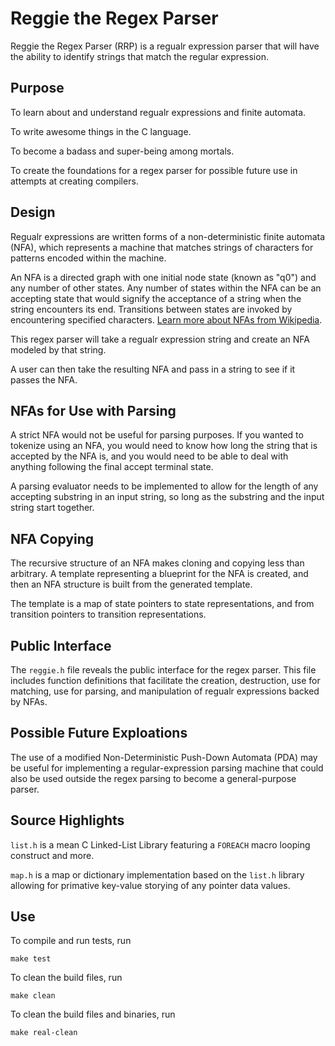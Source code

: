 Reggie the Regex Parser
=======================

Reggie the Regex Parser (RRP) is a regualr expression parser that will have the ability to identify strings that match the regular expression.

Purpose
-------

To learn about and understand regualr expressions and finite automata.

To write awesome things in the C language.

To become a badass and super-being among mortals.

To create the foundations for a regex parser for possible future use in attempts at creating compilers.

Design
------

Regualr expressions are written forms of a non-deterministic finite automata (NFA), which represents a machine that matches strings of characters for patterns encoded within the machine.

An NFA is a directed graph with one initial node state (known as "q0") and any number of other states. Any number of states within the NFA can be an accepting state that would signify the acceptance of a string when the string encounters its end. Transitions between states are invoked by encountering specified characters. [Learn more about NFAs from Wikipedia](http://en.wikipedia.org/wiki/Nondeterministic_finite_automaton).

This regex parser will take a regualr expression string and create an NFA modeled by that string.

A user can then take the resulting NFA and pass in a string to see if it passes the NFA.

NFAs for Use with Parsing
-------------------------

A strict NFA would not be useful for parsing purposes. If you wanted to tokenize using an NFA, you would need to know how long the string that is accepted by the NFA is, and you would need to be able to deal with anything following the final accept terminal state.

A parsing evaluator needs to be implemented to allow for the length of any accepting substring in an input string, so long as the substring and the input string start together.

NFA Copying
-----------

The recursive structure of an NFA makes cloning and copying less than arbitrary. A template representing a blueprint for the NFA is created, and then an NFA structure is built from the generated template.

The template is a map of state pointers to state representations, and from transition pointers to transition representations.

Public Interface
----------------

The `reggie.h` file reveals the public interface for the regex parser. This file includes function definitions that facilitate the creation, destruction, use for matching, use for parsing, and manipulation of regualr expressions backed by NFAs.

Possible Future Exploations
---------------------------

The use of a modified Non-Deterministic Push-Down Automata (PDA) may be useful for implementing a regular-expression parsing machine that could also be used outside the regex parsing to become a general-purpose parser.

Source Highlights
-----------------

`list.h` is a mean C Linked-List Library featuring a `FOREACH` macro looping construct and more.

`map.h` is a map or dictionary implementation based on the `list.h` library allowing for primative key-value storying of any pointer data values.

Use
---

To compile and run tests, run

	make test

To clean the build files, run

	make clean

To clean the build files and binaries, run

	make real-clean
